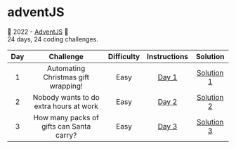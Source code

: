 # adventJS
🎄 2022 - [AdventJS](https://adventjs.dev/en) 🎄 <br>
24 days, 24 coding challenges.

| Day |                 Challenge                | Difficulty |                                   Instructions                                  |                                 Solution                                |
|:---:|:----------------------------------------:|:----------:|:-------------------------------------------------------------------------------:|:-----------------------------------------------------------------------:|
|  1  |    Automating Christmas gift wrapping!   |    Easy    | [Day 1](https://github.com/IggyNP/adventJS/blob/main/day1/instructionsDay1.png) | [Solution 1](https://github.com/IggyNP/adventJS/blob/main/day1/day1.js) |
|  2  |  Nobody wants to do extra hours at work  |    Easy    | [Day 2](https://github.com/IggyNP/adventJS/blob/main/day2/instructionsDay2.png) | [Solution 2](https://github.com/IggyNP/adventJS/blob/main/day2/day2.js) |
|  3  | How many packs of gifts can Santa carry? |    Easy    | [Day 3](https://github.com/IggyNP/adventJS/blob/main/day3/instructionsDay3.png) | [Solution 3](https://github.com/IggyNP/adventJS/blob/main/day3/day3.js) |
